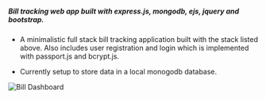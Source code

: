 ##### Bill tracking web app built with express.js, mongodb, ejs, jquery and bootstrap.

- A minimalistic full stack bill tracking application built with the stack listed above. Also includes user registration and login which is implemented with passport.js and bcrypt.js.

- Currently setup to store data in a local monogodb database.

![Bill Dashboard](images/bill_dashboard.png)

